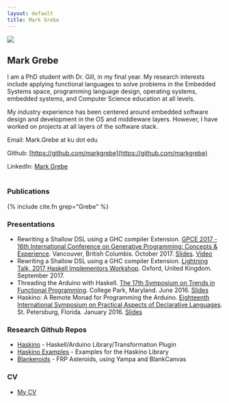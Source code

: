 ```yaml
---
layout: default
title: Mark Grebe
---
```


<img src="{{site.baseurl}}/images/markgrebe/MarkGrebe.jpg" class="floatleft"/>

## Mark Grebe

I am a PhD student with Dr. Gill, in my final year.  My research interests include applying functional languages to solve problems in the Embedded Systems space, programming language design, operating systems, embedded systems, and Computer Science education at all levels.

My industry experience has been centered around embedded software design and development in the OS and middleware layers.  However, I have worked on 
projects at all layers of the software stack.

Email: Mark.Grebe at ku dot edu

Github: [https://github.com/markgrebe](https://github.com/markgrebe)

LinkedIn: [Mark Grebe](https://www.linkedin.com/in/mark-grebe-41394bb)
<br><br>
### Publications

{% include cite.fn grep="Grebe" %}

### Presentations

- Rewriting a Shallow DSL using a GHC compiler Extension. [GPCE 2017 - 16th International Conference on Generative Programming: Concepts & Experience](https://conf.researchr.org/track/gpce-2017/gpce-2017-GPCE-2017). Vancouver, British Columbis. October 2017. [Slides](http://www.ittc.ku.edu/csdl/fpg/files/Grebe-GPCE17-Transformation.pdf).  [Video](https://www.youtube.com/watch?v=j0b_8FOPalY)
- Rewriting a Shallow DSL using a GHC compiler Extension. [Lightning Talk, 2017 Haskell Implementors Workshop](https://icfp17.sigplan.org/track/hiw-2017). Oxford, United Kingdom. September 2017.
- Threading the Arduino with Haskell. [The 17th Symposium on Trends in Functional Programming](http://tfp2016.org). College Park, Maryland. June 2016. [Slides](http://www.ittc.ku.edu/csdl/fpg/files/Grebe-TFP16Haskino.pdf) 
- Haskino: A Remote Monad for Programming the Arduino. [Eighteenth International Symposium on Practical Aspects of Declarative Languages](http://conf.researchr.org/home/PADL-2016). St. Petersburg, Florida. January 2016. [Slides](http://www.ittc.ku.edu/csdl/fpg/files/Grebe-PADL16Haskino.pdf)

### Research Github Repos
- [Haskino](https://github.com/ku-fpg/haskino) - Haskell/Arduino Library/Transformation Plugin
- [Haskino Examples](https://github.com/ku-fpg/haskino-examples) - Examples for the Haskino Library
- [Blankeroids](https://github.com/markgrebe/Blankeroids) - FRP Asteroids, using Yampa and BlankCanvas

### CV
- [My CV](http://www.ittc.ku.edu/csdl/fpg/files/Mark_Grebe_CV.pdf)


